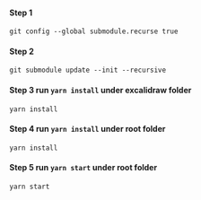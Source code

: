 #### Step 1
```
git config --global submodule.recurse true
```

#### Step 2
```
git submodule update --init --recursive
```

#### Step 3 run `yarn install` under excalidraw folder
```
yarn install
```

#### Step 4 run `yarn install` under root folder
```
yarn install
```

#### Step 5 run `yarn start` under root folder
```
yarn start
```